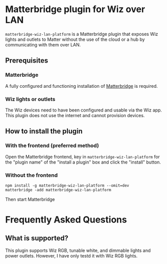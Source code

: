 # Matterbridge plugin for Wiz over LAN

`matterbridge-wiz-lan-platform` is a Matterbridge plugin that exposes Wiz lights and outlets to Matter without the use
of the cloud or a hub by communicating with them over LAN.

## Prerequisites

### Matterbridge

A fully configured and functioning installation of [Matterbridge](https://github.com/Luligu/matterbridge) is required.

### Wiz lights or outlets

The Wiz devices need to have been configured and usable via the Wiz app. This plugin does not use the internet and cannot provision devices. 


## How to install the plugin

### With the frontend (preferred method)

Open the Matterbridge frontend, key in `matterbridge-wiz-lan-platform` for the "plugin name" of the "install a plugin" box and click the "install" button.

### Without the frontend

```
npm install -g matterbridge-wiz-lan-platform --omit=dev
matterbridge -add matterbridge-wiz-lan-platform
```

Then start Matterbridge

# Frequently Asked Questions

## What is supported?

This plugin supports Wiz RGB, tunable white, and dimmable lights and power outlets. However, I have only testd it with Wiz RGB lights.